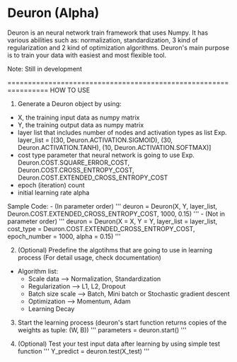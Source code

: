 # Deuron (Alpha)
Deuron is an neural network train framework that uses Numpy. It has various abilities such as: normalization, standardization, 3 kind of regularization and 2 kind of optimization algorithms. Deuron's main purpose is to train your data with easiest and most flexible tool.

Note: Still in development

================================================================
HOW TO USE

1. Generate a Deuron object by using:
  - X, the training input data as numpy matrix
  - Y, the training output data as numpy matrix
  - layer list that includes number of nodes and activation types as list
    Exp. layer_list =  [(30, Deuron.ACTIVATION.SIGMOID), (30, Deuron.ACTIVATION.TANH), (10, Deuron.ACTIVATION.SOFTMAX)]
  - cost type parameter that neural network is going to use
    Exp. Deuron.COST.SQUARE_ERROR_COST, Deuron.COST.CROSS_ENTROPY_COST, Deuron.COST.EXTENDED_CROSS_ENTROPY_COST
  - epoch (iteration) count
  - initial learning rate alpha
  
  Sample Code:
    - (In parameter order)
    '''
    deuron = Deuron(X, Y, layer_list, Deuron.COST.EXTENDED_CROSS_ENTROPY_COST, 1000, 0.15)
    '''
    - (Not in parameter order)
    '''
    deuron = Deuron(X = X, Y = Y, layer_list = layer_list, cost_type = Deuron.COST.EXTENDED_CROSS_ENTROPY_COST, epoch_number = 1000, alpha = 0.15)
    '''
    
2. (Optional) Predefine the algotihms that are going to use in learning process (For detail usage, check documentation)
  - Algorithm list:
    - Scale data --> Normalization, Standardization
    - Regularization --> L1, L2, Dropout
    - Batch size scale --> Batch, Mini batch or Stochastic gradient descent
    - Optimization --> Momentum, Adam
    - Learning Decay
    
3. Start the learning process (deuron's start function returns copies of the weights as tuple: (W, B))
  '''
  parameters = deuron.start()
  '''
    
4. (Optional) Test your test input data after learning by using simple test function
  '''
  Y_predict = deuron.test(X_test)
  '''
